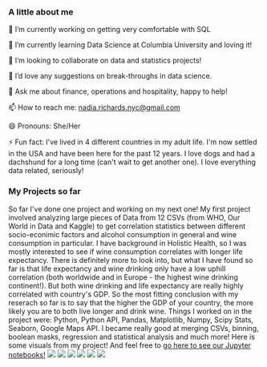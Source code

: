 ### A little about me
🔭 I’m currently working on getting very comfortable with SQL

🌱 I’m currently learning Data Science at Columbia University and loving it!

👯 I’m looking to collaborate on data and statistics projects!

🤔 I’d love any suggestions on break-throughs in data science.

💬 Ask me about finance, operations and hospitality, happy to help!

📫 How to reach me: nadia.richards.nyc@gmail.com

😄 Pronouns: She/Her

⚡ Fun fact: I've lived in 4 different countries in my adult life. I'm now settled in the USA and have been here for the past 12 years. I love dogs and had a dachshund for a long time (can't wait to get another one). I love everything data related, seriously! 

### My Projects so far
So far I've done one project and working on my next one!
My first project involved analyzing large pieces of Data from 12 CSVs (from WHO, Our World in Data and Kaggle) to get correlation statistics between different socio-econimic factors and alcohol consumption in general and wine consumption in particular. I have background in Holistic Health, so I was mostly interested to see if wine consumption correlates with longer life expectancy. There is definitely more to look into, but what I have found so far is that life expectancy and wine drinking only have a low uphill correlation (both worldwide and in Europe - the highest wine drinking continent!). But both wine drinking and life expectancy are really highly correlated with country's GDP. So the most fitting conclusion with my reserach so far is to say that the higher the GDP of your country, the more likely you are to both live longer and drink wine. Things I worked on in the project were: Python, Python API, Pandas, Matplotlib, Numpy, Scipy Stats, Seaborn, Google Maps API. I became really good at merging CSVs, binning, boolean masks, regression and statistical analysis and much more!
Here is some visuals from my project! And feel free to [go here to see our Jupyter notebooks!](https://github.com/nadiarichards/data-analysis-project-1/tree/main/Finalized_project_work)
![](data-analysis-project-1/Finalized_project_work/Images/4_continent_boxplot.png)
<img src="data-analysis-project-1/Finalized_project_work/Images/wine_consumption_per_capita_by_continent_boxplot.png">
<img src="data-analysis-project-1/Finalized_project_work/Images/life_expectancy_by_continent_boxplot.png">
<img src="data-analysis-project-1/Finalized_project_work/Images/alcohol_and_wine_life_expectancy_in_europe_linear_regression.png">
<img src="data-analysis-project-1/Finalized_project_work/Images/wine_consumption_by_gdp_group_worldwide_boxplot.png">
<img src="data-analysis-project-1/Finalized_project_work/Images/GDP_and_life_expectancy_worldwide_linear_regression.png">
